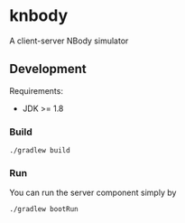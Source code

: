 # knbody
A client-server NBody simulator

## Development

Requirements: 
 * JDK >= 1.8

### Build

    ./gradlew build
    
### Run

You can run the server component simply by

    ./gradlew bootRun

